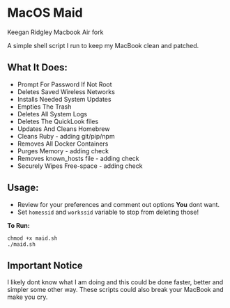 # MacOS Maid
Keegan Ridgley Macbook Air fork 

A simple shell script I run to keep my MacBook clean and patched.

## What It Does:
-   Prompt For Password If Not Root
-   Deletes Saved Wireless Networks
-   Installs Needed System Updates
-   Empties The Trash
-   Deletes All System Logs
-   Deletes The QuickLook files
-   Updates And Cleans Homebrew
-   Cleans Ruby - adding git/pip/npm
-   Removes All Docker Containers
-   Purges Memory - adding check
-   Removes known_hosts file - adding check
-   Securely Wipes Free-space - adding check 

## Usage:
-   Review for your preferences and comment out options **You** dont want.
-   Set `homessid` and `workssid` variable to stop from deleting those!

**To Run:**

```
chmod +x maid.sh
./maid.sh
```

## Important Notice
I likely dont know what I am doing and this could be done faster, better and simpler some other way. These scripts could also break your MacBook and make you cry.
